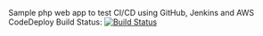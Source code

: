 Sample php web app to test CI/CD using GitHub, Jenkins and AWS CodeDeploy
Build Status: [![Build Status](http://52.34.145.34:8080/buildStatus/icon?job=jenkins-codedeploy&build=59)](http://52.34.145.34:8080/job/jenkins-codedeploy/59/)
